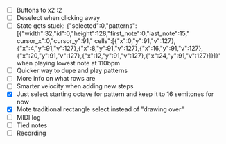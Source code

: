 - [ ] Buttons to x2 :2
- [ ] Deselect when clicking away
- [ ] State gets stuck: {"selected":0,"patterns":[{"width":32,"id":0,"height":128,"first_note":0,"last_note":15,"
  cursor_x":0,"cursor_y":91,"
  cells":[{"x":0,"y":91,"v":127},{"x":4,"y":91,"v":127},{"x":8,"y":91,"v":127},{"x":16,"y":91,"v":127},{"x":20,"y":91,"v":127},{"x":12,"y":91,"v":127},{"x":24,"y":91,"v":127}]}]}'
  when playing lowest note at 110bpm
- [ ] Quicker way to dupe and play patterns
- [ ] More info on what rows are
- [ ] Smarter velocity when adding new steps
- [x] Just select starting octave for pattern and keep it to 16 semitones for now
- [x] Mote traditional rectangle select instead of "drawing over"
- [ ] MIDI log
- [ ] Tied notes
- [ ] Recording
